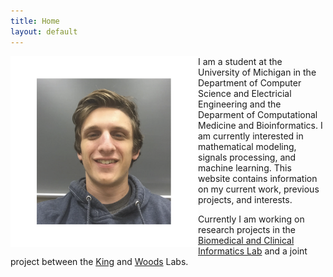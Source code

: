 ```yaml
---
title: Home
layout: default
---
```


<img src="https://github.com/Jpickard1/jpickard1.github.io/blob/main/content/imgs/Joshua%20Pickard%20photo.png?raw=true" alt="Joshua Pickard (picture)" align="left" width="300"/>

I am a student at the University of Michigan in the Department of Computer Science and Electricial Engineering and the Deparment of Computational Medicine and Bioinformatics. I am currently interested in mathematical modeling, signals processing, and machine learning. This website contains information on my current work, previous projects, and interests.

Currently I am working on research projects in the [Biomedical and Clinical Informatics Lab](https://najarianlab.ccmb.med.umich.edu/people/joshua-pickard) and a joint project between the [King](https://kinglab.eeb.lsa.umich.edu/) and [Woods](https://the-woods-lab.com/) Labs.



